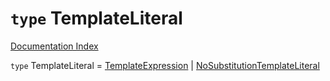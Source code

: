 # `type` TemplateLiteral

[Documentation Index](../README.md)

`type` TemplateLiteral = [TemplateExpression](../private.interface.TemplateExpression/README.md) | [NoSubstitutionTemplateLiteral](../private.interface.NoSubstitutionTemplateLiteral/README.md)